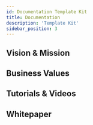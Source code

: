 ```yaml
---
id: Documentation Template Kit
title: Documentation
description: 'Template Kit'
sidebar_position: 3
---
```


<!--
Documentation of the Kit.
-->

## Vision & Mission

## Business Values

## Tutorials & Videos

## Whitepaper
